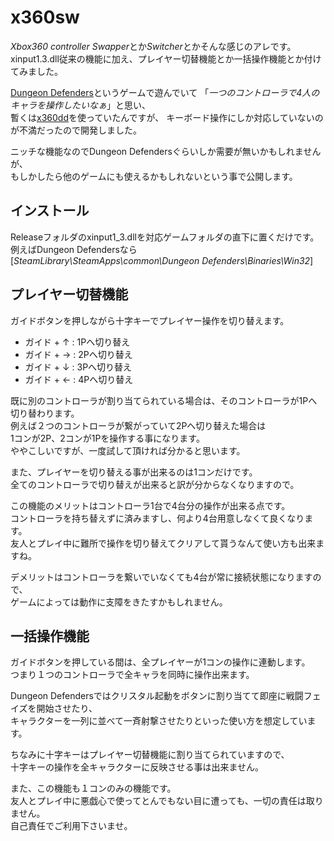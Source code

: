 x360sw
====

*Xbox360 controller Swapper*とか*Switcher*とかそんな感じのアレです。  
xinput1.3.dll従来の機能に加え、プレイヤー切替機能とか一括操作機能とか付けてみました。  

[Dungeon Defenders](http://store.steampowered.com/app/65800/ "Dungeon Defenders")というゲームで遊んでいて
「*一つのコントローラで4人のキャラを操作したいなぁ*」と思い、  
暫くは[x360dd](https://github.com/mikeemoo/x360dd "x360dd")を使っていたんですが、
キーボード操作にしか対応していないのが不満だったので開発しました。

ニッチな機能なのでDungeon Defendersぐらいしか需要が無いかもしれませんが、  
もしかしたら他のゲームにも使えるかもしれないという事で公開します。

## インストール

Releaseフォルダのxinput1_3.dllを対応ゲームフォルダの直下に置くだけです。  
例えばDungeon Defendersなら  
[*SteamLibrary\SteamApps\common\Dungeon Defenders\Binaries\Win32*]

## プレイヤー切替機能

ガイドボタンを押しながら十字キーでプレイヤー操作を切り替えます。  

* ガイド + ↑ : 1Pへ切り替え
* ガイド + → : 2Pへ切り替え
* ガイド + ↓ : 3Pへ切り替え
* ガイド + ← : 4Pへ切り替え

既に別のコントローラが割り当てられている場合は、そのコントローラが1Pへ切り替わります。  
例えば２つのコントローラが繋がっていて2Pへ切り替えた場合は  
1コンが2P、2コンが1Pを操作する事になります。  
ややこしいですが、一度試して頂ければ分かると思います。

また、プレイヤーを切り替える事が出来るのは1コンだけです。  
全てのコントローラで切り替えが出来ると訳が分からなくなりますので。

この機能のメリットはコントローラ1台で4台分の操作が出来る点です。  
コントローラを持ち替えずに済みますし、何より4台用意しなくて良くなります。  
友人とプレイ中に難所で操作を切り替えてクリアして貰うなんて使い方も出来ますね。

デメリットはコントローラを繋いでいなくても4台が常に接続状態になりますので、  
ゲームによっては動作に支障をきたすかもしれません。

## 一括操作機能

ガイドボタンを押している間は、全プレイヤーが1コンの操作に連動します。  
つまり１つのコントローラで全キャラを同時に操作出来ます。

Dungeon Defendersではクリスタル起動をボタンに割り当てて即座に戦闘フェイズを開始させたり、  
キャラクターを一列に並べて一斉射撃させたりといった使い方を想定しています。

ちなみに十字キーはプレイヤー切替機能に割り当てられていますので、  
十字キーの操作を全キャラクターに反映させる事は出来ません。

また、この機能も１コンのみの機能です。  
友人とプレイ中に悪戯心で使ってとんでもない目に遭っても、一切の責任は取りません。  
自己責任でご利用下さいませ。
